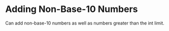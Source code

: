 # Adding Non-Base-10 Numbers
 Can add non-base-10 numbers as well as numbers greater than the int limit.
